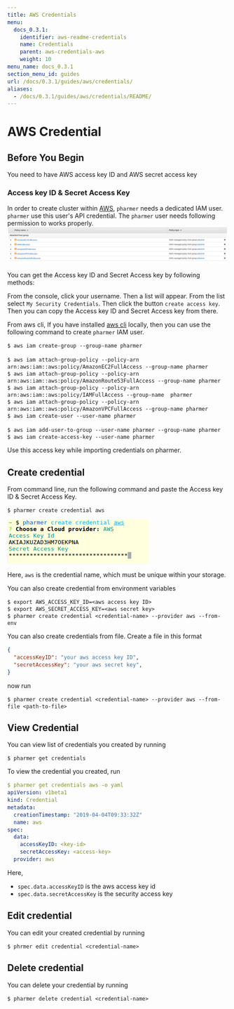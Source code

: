 ```yaml
---
title: AWS Credentials
menu:
  docs_0.3.1:
    identifier: aws-readme-credentials
    name: Credentials
    parent: aws-credentials-aws
    weight: 10
menu_name: docs_0.3.1
section_menu_id: guides
url: /docs/0.3.1/guides/aws/credentials/
aliases:
  - /docs/0.3.1/guides/aws/credentials/README/
---
```


# AWS Credential

## Before You Begin
You need to have AWS access key ID and AWS secret access key

### Access key ID & Secret Access Key
In order to create cluster within [AWS](https://aws.amazon.com/), `pharmer` needs a dedicated IAM user. `pharmer` use this user's API credential.
The `pharmer` user needs following permission to works properly.
![pharmer-iam](/docs/images/aws/pharmer-iam.png)

You can get the Access key ID and Secret Access key by following methods:

From the console, click your username. Then a list will appear. From the list select `My Security Credentials`.
Then click the button `create access key`.
Then you can copy the Access key ID and Secret Access key from there.

From aws cli,
If you have installed [aws cli](http://docs.aws.amazon.com/cli/latest/userguide/installing.html) locally, then you can use the following
command to create `pharmer` IAM user.

```console
$ aws iam create-group --group-name pharmer

$ aws iam attach-group-policy --policy-arn arn:aws:iam::aws:policy/AmazonEC2FullAccess --group-name pharmer
$ aws iam attach-group-policy --policy-arn arn:aws:iam::aws:policy/AmazonRoute53FullAccess --group-name pharmer
$ aws iam attach-group-policy --policy-arn arn:aws:iam::aws:policy/IAMFullAccess --group-name  pharmer
$ aws iam attach-group-policy --policy-arn arn:aws:iam::aws:policy/AmazonVPCFullAccess --group-name pharmer
$ aws iam create-user --user-name pharmer

$ aws iam add-user-to-group --user-name pharmer --group-name pharmer
$ aws iam create-access-key --user-name pharmer
```

Use this access key while importing credentials on pharmer.

## Create credential

From command line, run the following command and paste the Access key ID & Secret Access Key.

```console
$ pharmer create credential aws
```

![aws-credential](/docs/images/aws/aws-credential.png)

Here, `aws` is the credential name, which must be unique within your storage.


You can also create credential from environment variables

```console
$ export AWS_ACCESS_KEY_ID=<aws access key ID>
$ export AWS_SECRET_ACCESS_KEY=<aws secret key>
$ pharmer create credential <credential-name> --provider aws --from-env
```

You can also create credentials from file. Create a file in this format

```json
{
  "accessKeyID": "your aws access key ID",
  "secretAccessKey": "your aws secret key",
}
```

now run

```console
$ pharmer create credential <credential-name> --provider aws --from-file <path-to-file>
```

## View Credential

You can view list of credentials you created by running

```console
$ pharmer get credentials
```

To view the credential you created, run

```yaml
$ pharmer get credentials aws -o yaml
apiVersion: v1beta1
kind: Credential
metadata:
  creationTimestamp: "2019-04-04T09:33:32Z"
  name: aws
spec:
  data:
    accessKeyID: <key-id>
    secretAccessKey: <access-key>
  provider: aws
```

Here,
 - `spec.data.accessKeyID` is the aws access key id
 - `spec.data.secretAccessKey` is the security access key


## Edit credential

You can edit your created credential by running

```console
$ phrmer edit credential <credential-name>
```

## Delete credential

You can delete your credential by running

```console
$ pharmer delete credential <credential-name>
```